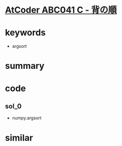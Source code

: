 # [AtCoder ABC041 C - 背の順](https://atcoder.jp/contests/abc041/tasks/abc041_c)


# keywords 
- argsort 

# summary 


# code 
## sol_0
- numpy.argsort


# similar 
